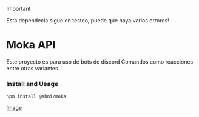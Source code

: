 > [!IMPORTANT]
> Esta dependecia sigue en testeo, puede que haya varios errores!

# Moka API

Este proyecto es para uso de bots de discord
Comandos como reacciones entre otras variantes.

### Install and Usage

```
npm install @shni/moka
```

[Image](https://imgur.com/Xb4U0Ij)
